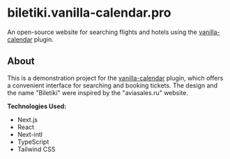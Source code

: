 # biletiki.vanilla-calendar.pro

An open-source website for searching flights and hotels using the [vanilla-calendar](https://github.com/uvarov-frontend/vanilla-calendar) plugin.

## About

This is a demonstration project for the [vanilla-calendar](https://github.com/uvarov-frontend/vanilla-calendar) plugin, which offers a convenient interface for searching and booking tickets. The design and the name "Biletiki" were inspired by the "aviasales.ru" website.

**Technologies Used:**

- Next.js
- React
- Next-intl
- TypeScript
- Tailwind CSS
